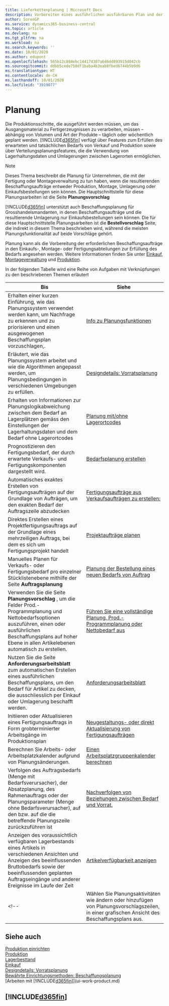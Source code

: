 ```yaml
---
title: Lieferkettenplanung | Microsoft Docs
description: Vorbereiten eines ausführlichen ausführbaren Plan und der Montageplan für Verkäufe und Produktionsbedarf.
author: SorenGP
ms.service: dynamics365-business-central
ms.topic: article
ms.devlang: na
ms.tgt_pltfrm: na
ms.workload: na
ms.search.keywords: ''
ms.date: 10/01/2020
ms.author: edupont
ms.openlocfilehash: 565b12c884ebc144174307a6d6dd893915d042cb
ms.sourcegitcommit: ddbb5cede750df1baba4b3eab8fbed6744b5b9d6
ms.translationtype: HT
ms.contentlocale: de-CH
ms.lasthandoff: 10/01/2020
ms.locfileid: "3919077"
---
```

# <a name="planning"></a>Planung

Die Produktionsschritte, die ausgeführt werden müssen, um das Ausgangsmaterial zu Fertigerzeugnissen zu verarbeiten, müssen – abhängig von Volumen und Art der Produkte – täglich oder wöchentlich geplant werden. [!INCLUDE[d365fin](includes/d365fin_md.md)] verfügt über Features zum Erfüllen des erwarteten und tatsächlichen Bedarfs von Verkauf und Produktion sowie über Verteilungsplanungsfeatures, die die Verwendung von Lagerhaltungsdaten und Umlagerungen zwischen Lagerorten ermöglichen.

> [!NOTE]
> Dieses Thema beschreibt die Planung für Unternehmen, die mit der Fertigung oder Montageverwaltung zu tun haben, wenn die resultierenden Beschaffungsaufträge entweder Produktion, Montage, Umlagerung oder Einkaufsbestellungen sein können. Die Hauptschnittstelle für diese Planungsarbeiten ist die Seite **Planungsvorschlag**
>
> [!INCLUDE[d365fin](includes/d365fin_md.md)] unterstützt auch Beschaffungsplanung für Grosshandelsmandanten, in denen Beschaffungsaufträge und die resultierende Umlagerung nur Einkaufsbestellungen sein können. Die für diese Hauptschnittstelle Planungsarbeiten ist die **Bestellvorschlag** Seite, die indirekt in diesem Thema beschrieben wird, während die meisten Planungsfunktionalität auf beide Vorschläge gehört.

Planung kann als die Vorbereitung der erforderlichen Beschaffungsaufträge in den Einkaufs-, Montage- oder Fertigungsabteilungen zur Erfüllung des Bedarfs angesehen werden. Weitere Informationen finden Sie unter [Einkauf](purchasing-manage-purchasing.md), [Montageverwaltung](assembly-assemble-items.md) und [Produktion](production-manage-manufacturing.md).

In der folgenden Tabelle wird eine Reihe von Aufgaben mit Verknüpfungen zu den beschriebenen Themen erläutert  

|**Bis**|**Siehe**|  
|------------|-------------|  
|Erhalten einer kurzen Einführung, wie das Planungssystem verwendet werden kann, um Nachfrage zu erkennen und zu priorisieren und einen ausgewogenen Beschaffungsplan vorzuschlagen,.|[Info zu Planungsfunktionen](production-about-planning-functionality.md)|
|Erläutert, wie das Planungssystem arbeitet und wie die Algorithmen angepasst werden, um Planungsbedingungen in verschiedenen Umgebungen zu erfüllen.|[Designdetails: Vorratsplanung](design-details-supply-planning.md)|
|Erhalten von Informationen zur Planungslogikabweichung zwischen dem Bedarf an Lagerplätzen gemäss den Einstellungen der Lagerhaltungsdaten und dem Bedarf ohne Lagerortcodes|[Planung mit/ohne Lagerortcodes](production-planning-with-without-locations.md)|
|Prognostizieren den Fertigungsbedarf, der durch erwartete Verkaufs- und Fertigungskomponenten dargestellt wird.|[Bedarfsplanung erstellen](production-how-to-create-a-forecast.md)|  
|Automatisches exaktes Erstellen von Fertigungsaufträgen auf der Grundlage von Aufträgen, um den exakten Bedarf der Auftragszeile abzudecken|[Fertigungsaufträge aus Verkaufsaufträgen zu erstellen:](production-how-to-create-production-orders-from-sales-orders.md)|
|Direktes Erstellen eines Projektfertigungsauftrags auf der Grundlage eines mehrzeiligen Auftrags, bei dem es sich um Fertigungsprojekt handelt|[Projektaufträge planen](production-how-to-plan-project-orders.md)|
|Manuelles Planen für Verkaufs- oder Fertigungsbedarf pro einzelner Stücklistenebene mithilfe der Seite **Auftragsplanung**|[Planung der Bestellung eines neuen Bedarfs von Auftrag](production-how-to-plan-for-new-demand.md)|
|Verwenden Sie die Seite **Planungsvorschlag** , um die Felder Prod.-Programmplanung und Nettobedarfsoptionen auszuführen, einen oder ausführlichen Beschaffungsplans auf hoher Ebene in allen Artikelebenen automatisch zu erstellen.|[Führen Sie eine vollständige Planung, Prod.-Programmplanung oder Nettobedarf aus](production-how-to-run-mps-and-mrp.md)|
|Nutzen Sie die Seite **Anforderungsarbeitsblatt** zum automatischen Erstellen eines ausführlichen Beschaffungsplans, um den Bedarf für Artikel zu decken, die ausschliesslich per Einkauf oder Umlagerung beschafft werden.|[Anforderungsarbeitsblatt](production-about-planning-functionality.md#requisition-worksheet)|  
|Initiieren oder Aktualisieren eines Fertigungsauftrags in Form grobterminierter Arbeitsgänge im Produktionsplan|[Neugestaltungs- oder direkt Aktualisierung von Fertigungsaufträgen](production-how-to-replan-refresh-production-orders.md)|
|Berechnen Sie Arbeits- oder Arbeitsplatzkalender aufgrund von Planungsänderungen.|[Einen Arbeitsplatzgruppenkalender berechnen](production-how-to-create-work-center-calendars.md#to-calculate-a-work-center-calendar)|
|Verfolgen des Auftragsbedarfs (Menge mit Bedarfsverursacher), der Absatzplanung, des Rahmenauftrags oder der Planungsparameter (Menge ohne Bedarfsverursacher), auf den bzw. auf die die betreffende Planungszeile zurückzuführen ist|[Nachverfolgen von Beziehungen zwischen Bedarf und Vorrat.](production-how-track-demand-supply.md)|
|Anzeigen des voraussichtlich verfügbaren Lagerbestands eines Artikels in verschiedenen Ansichten und Anzeigen des beeinflussenden Bruttobedarfs sowie der beeinflussenden geplanten Auftragseingänge und anderer Ereignisse im Laufe der Zeit|[Artikelverfügbarkeit anzeigen](inventory-how-availability-overview.md)|  
<!--|Wählen Sie Planungsaktivitäten wie ändern oder hinzufügen von Planungsvorschlagszeilen, in einer grafischen Ansicht des Beschaffungsplans aus.|[Ändern von Planungsvorschlägen in einer grafischen Ansicht](production-how-to-modify-planning-suggestions-in-a-graphical-view.md)|-->

## <a name="see-also"></a>Siehe auch

[Produktion einrichten](production-configure-production-processes.md)  
[Produktion](production-manage-manufacturing.md)  
[Lagerbesttand](inventory-manage-inventory.md)  
[Einkauf](purchasing-manage-purchasing.md)  
[Designdetails: Vorratsplanung](design-details-supply-planning.md)  
[Bewährte Einrichtungsmethoden: Beschaffungsplanung](setup-best-practices-supply-planning.md)  
[Arbeiten mit [!INCLUDE[d365fin](includes/d365fin_md.md)]](ui-work-product.md)

## [!INCLUDE[d365fin](includes/free_trial_md.md)]  
